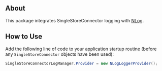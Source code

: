 ## About

This package integrates SingleStoreConnector logging with [NLog](https://www.nuget.org/packages/NLog/).

## How to Use

Add the following line of code to your application startup routine (before any `SingleStoreConnector` objects have been used):

```csharp
SingleStoreConnectorLogManager.Provider = new NLogLoggerProvider();
```

